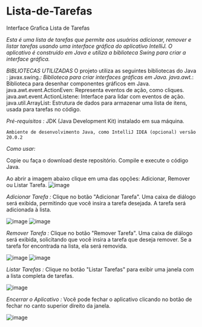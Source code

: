 # Lista-de-Tarefas
Interface Grafica Lista de Tarefas

*Esta é uma lista de tarefas que permite aos usuários adicionar, remover e listar tarefas usando uma interface gráfica do aplicativo IntelliJ.
O aplicativo é construído em Java e utiliza a biblioteca Swing para criar a interface gráfica.*


*BIBLIOTECAS UTILIZADAS* O projeto utiliza as seguintes bibliotecas do Java :
javax.swing.*: Biblioteca para criar interfaces gráficas em Java.
java.awt.*: Biblioteca para desenhar componentes gráficos em Java.
java.awt.event.ActionEven: Representa eventos de ação, como cliques.
java.awt.event.ActionListene: Interface para lidar com eventos de ação.
java.util.ArrayList: Estrutura de dados para armazenar uma lista de itens, usada para tarefas no código.


*Pré-requisitos :*
    JDK (Java Development Kit) instalado em sua máquina.
    
    Ambiente de desenvolvimento Java, como IntelliJ IDEA (opcional) versão 20.0.2 


  
*Como usar:*

Copie ou faça o download deste repositório.
  Compile e execute o código Java.

Ao abrir a imagem abaixo clique em uma das opções: Adicionar, Remover ou Listar Tarefa.
![image](https://github.com/abarbosa09/Lista-de-Tarefas/assets/145236162/196c1da1-e2bb-45dc-88ee-2398574b0370)


 *Adicionar Tarefa :*
  Clique no botão "Adicionar Tarefa". Uma caixa de diálogo será exibida, permitindo que você insira a tarefa desejada. A tarefa será adicionada à lista.
  
![image](https://github.com/abarbosa09/Lista-de-Tarefas/assets/145236162/e3952e89-9d11-4c2d-a347-9095607a457c)
![image](https://github.com/abarbosa09/Lista-de-Tarefas/assets/145236162/9590dac1-fd0c-4d39-b3c4-72ee59a0619e)


    
 *Remover Tarefa :*
 Clique no botão "Remover Tarefa". Uma caixa de diálogo será exibida, solicitando que você insira a tarefa que deseja remover. Se a tarefa for encontrada na lista, ela será removida.
 
![image](https://github.com/abarbosa09/Lista-de-Tarefas/assets/145236162/872dbd12-a6a5-42c0-bea6-31772db14966)
![image](https://github.com/abarbosa09/Lista-de-Tarefas/assets/145236162/d2674856-ec1e-44f4-8395-e2c226c30c48)


    
 *Listar Tarefas :*
 Clique no botão "Listar Tarefas" para exibir uma janela com a lista completa de tarefas.
 
![image](https://github.com/abarbosa09/Lista-de-Tarefas/assets/145236162/d70df526-d7f8-4f56-ace0-de80a8915482)

 *Encerrar o Aplicativo :*
    Você pode fechar o aplicativo clicando no botão de fechar no canto superior direito da janela.
    
![image](https://github.com/abarbosa09/Lista-de-Tarefas/assets/145236162/36842099-2fa6-470e-92fc-87029a732dba)

    
